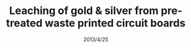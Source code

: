 ---
title: "Leaching of gold & silver from pre-treated waste printed circuit boards"
collection: talks
type: "Talk"
#permalink: /talks/2014-02-01-talk-2
venue: "International Seminar on Mineral Processing Technology-2013"
date: 2013/4/25
location: "Bhubaneswar, India"
---